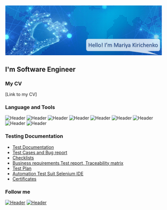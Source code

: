 ![Header](https://github.com/MaryKir/MaryKir/blob/main/assets/WeChat%20Screenshot_20221013214102.png)

## I'm Software Engineer

### My CV
[Link to my CV]

### Language and Tools
![Header](https://img.shields.io/badge/Jira-090909?style=for-the-badge&logo=jira&logoColor=136be1)
![Header](https://img.shields.io/badge/Postman-090909?style=for-the-badge&logo=postman&logoColor=f76935)
![Header](https://img.shields.io/badge/Swagger-090909?style=for-the-badge&logo=swagger&logoColor=7ede2b)
![Header](https://img.shields.io/badge/Github-090909?style=for-the-badge&logo=github&logoColor=8cc4d7)
![Header](https://img.shields.io/badge/MySQL-090909?style=for-the-badge&logo=mysql&logoColor=00618a)
![Header](https://img.shields.io/badge/DevTools-090909?style=for-the-badge&logo=googlechrome&logoColor=2674f2)
![Header](https://img.shields.io/badge/Fiddler-090909?style=for-the-badge&logo=fiddler&logoColor=8cc4d7)
![Header](https://img.shields.io/badge/CharlesProxy-090909?style=for-the-badge&logo=charlesproxy&logoColor=8cc4d7)
![Header](https://img.shields.io/badge/SeleniumIDE-090909?style=for-the-badge&logo=SeleniumIDE&logoColor=8cc4d7)
### Testing Documentation
- [Test Documentation](https://drive.google.com/drive/folders/13VZAiiJLtQuqYKv4untzhz-4jPYFdkd2?usp=sharing)
- [Test Cases and Bug report](https://drive.google.com/drive/folders/1rV8UxCM1MA0vVc8JoCDPvhw2ijiTCr33?usp=sharing)
- [Checklists](https://drive.google.com/drive/folders/1YgpeJJ18KiqDt5wdoCkE_Fsey9F-DAux?usp=sharing)
- [Business requirements,Test report, Traceability matrix](https://drive.google.com/drive/folders/13deW7_11d_gsHTS4NSG7PnMD8ZkwOS9F?usp=sharing)
- [Test Plan]()
- [Automation Test Suit Selenium IDE](https://drive.google.com/drive/folders/1Xrb2MTqM-i3RU-uQTofncBtDfXoZXd1Z?usp=sharing)
- [Certificates](https://drive.google.com/drive/folders/1Y3-ylBt-7ShxrFTf_pNQ-aGSpmMOK60p?usp=sharing)
### Follow me
[![Header](https://img.shields.io/badge/Telegram-090909?style=for-the-badge&logo=telegram&logoColor=31a5db)](https://t.me/kirichenkomariya)
[![Header](https://img.shields.io/badge/Linkedin-090909?style=for-the-badge&logo=linkedin&logoColor=0073b1)](https://www.linkedin.com/in/mariia-kirichenko/)
